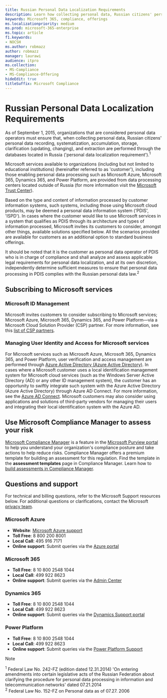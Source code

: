 ```yaml
---
title: Russian Personal Data Localization Requirements
description: Learn how collecting personal data, Russian citizens' personal data recording, systematization, accumulation, storage, clarification, and extraction are performed in Microsoft services and databases located in Russia.
keywords: Microsoft 365, compliance, offerings
ms.localizationpriority: medium
ms.prod: microsoft-365-enterprise
ms.topic: article
f1.keywords:
- NOCSH
ms.author: robmazz
author: robmazz
manager: laurawi
audience: itpro
ms.collection:
- MS-Compliance
- MS-Compliance-Offering
hideEdit: true
titleSuffix: Microsoft Compliance
---
```


# Russian Personal Data Localization Requirements

As of September 1, 2015, organizations that are considered personal data operators must ensure that, when collecting personal data, Russian citizens' personal data recording, systematization, accumulation, storage, clarification (updating, changing), and extraction are performed through the databases located in Russia ('personal data localization requirement').<sup>1</sup>

Microsoft services available to organizations (including but not limited to educational institutions) (hereinafter referred to as 'customer'), including those enabling personal data processing such as Microsoft Azure, Microsoft 365, Dynamics 365, and Power Platform, are provided from data processing centers located outside of Russia (for more information visit the [Microsoft Trust Center](https://www.microsoft.com/trust-center)).

Based on the type and content of information processed by customer information systems, such systems, including those using Microsoft cloud products, may be deemed a personal data information system ('PDIS', 'ISPD'). In cases where the customer would like to use Microsoft services in a system that qualifies as PDIS through its architecture and types of information processed, Microsoft invites its customers to consider, amongst other things, available solutions specified below. All the scenarios provided are available for customers as an additional option to standard business offerings.

It should be noted that it is the customer as personal data operator of PDIS who is in charge of compliance and shall analyze and assess applicable legal requirements for personal data localization, and at its own discretion, independently determine sufficient measures to ensure that personal data processing in PDIS complies with the Russian personal data law.<sup>2</sup>

## Subscribing to Microsoft services

### Microsoft ID Management

Microsoft invites customers to consider subscribing to Microsoft services; Microsoft Azure, Microsoft 365, Dynamics 365, and Power Platform—via a Microsoft Cloud Solution Provider (CSP) partner. For more information, see this [list of CSP partners](https://pinpoint.microsoft.com/search?type=services&campaign=691).

### Managing User Identity and Access for Microsoft services

For Microsoft services such as Microsoft Azure, Microsoft 365, Dynamics 365, and Power Platform, user verification and access management are performed through [Azure Active Directory (Azure Active Directory)](https://azure.microsoft.com/services/active-directory/). In cases where a Microsoft customer uses a local identification management system for Microsoft cloud services (such as the Windows Server Active Directory (AD) or any other ID management system), the customer has an opportunity to swiftly integrate such system with the Azure Active Directory (Azure Active Directory) through Azure AD Connect. For more information, see the [Azure AD Connect](/azure/active-directory/cloud-provisioning/). Microsoft customers may also consider using applications and solutions of third-party vendors for managing their users and integrating their local identification system with the Azure AD.

## Use Microsoft Compliance Manager to assess your risk

[Microsoft Compliance Manager](/microsoft-365/compliance/compliance-manager) is a feature in the [Microsoft Purview portal](/microsoft-365/compliance/microsoft-365-compliance-center) to help you understand your organization's compliance posture and take actions to help reduce risks. Compliance Manager offers a premium template for building an assessment for this regulation. Find the template in the **assessment templates** page in Compliance Manager. Learn how to [build assessments in Compliance Manager](/microsoft-365/compliance/compliance-manager-assessments).

## Questions and support

For technical and billing questions, refer to the Microsoft Support resources below. For additional questions or clarifications, contact the Microsoft [privacy team](https://support.microsoft.com/gp/privacy-page).

### Microsoft Azure

- **Website**: [Microsoft Azure support](https://aka.ms/GetAzureSupport)
- **Toll Free**: 8 800 200 8001
- **Local Call**: 495 916 7171
- **Online support**: Submit queries via the [Azure portal](https://portal.azure.com)

### Microsoft 365

- **Toll Free**: 8 10 800 2548 1044
- **Local Call**: 499 922 8623
- **Online support**: Submit queries via the [Admin Center](https://portal.office.com/)

### Dynamics 365

- **Toll Free**: 8 10 800 2548 1044
- **Local Call**: 499 922 8623
- **Online support**: Submit queries via the [Dynamics Support portal](https://dynamics.microsoft.com/support/)

### Power Platform

- **Toll Free**: 8 10 800 2548 1044
- **Local Call**: 499 922 8623
- **Online support**: Submit queries via the [Power Platform Support](/power-platform/admin/get-help-support)

> [!NOTE]
> <sup>1</sup> Federal Law No. 242-FZ (edition dated 12.31.2014) 'On entering amendments into certain legislative acts of the Russian Federation about clarifying the procedure for personal data processing in information and telecommunication networks' dated 07.21.2014 <br>
> <sup>2</sup> Federal Law No. 152-FZ on Personal data as of 07.27. 2006<br>
